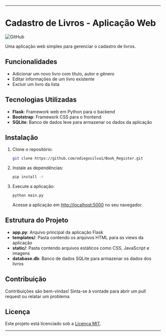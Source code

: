 
---

# Cadastro de Livros - Aplicação Web

![GitHub](https://github.com/odiegosilva1/Book_Register)

Uma aplicação web simples para gerenciar o cadastro de livros.

## Funcionalidades

- Adicionar um novo livro com título, autor e gênero
- Editar informações de um livro existente
- Excluir um livro da lista

## Tecnologias Utilizadas

- **Flask**: Framework web em Python para o backend
- **Bootstrap**: Framework CSS para o frontend
- **SQLite**: Banco de dados leve para armazenar os dados da aplicação

## Instalação

1. Clone o repositório:

   ```bash
   git clone https://github.com/odiegosilva1/Book_Register.git
   ```

2. Instale as dependências:

   ```bash
   pip install -r 
   ```

3. Execute a aplicação:

   ```bash
   python main.py
   ```

   Acesse a aplicação em [http://localhost:5000](http://localhost:5000) no seu navegador.

## Estrutura do Projeto

- **app.py**: Arquivo principal da aplicação Flask
- **templates/**: Pasta contendo os arquivos HTML para as views da aplicação
- **static/**: Pasta contendo arquivos estáticos como CSS, JavaScript e imagens
- **database.db**: Banco de dados SQLite para armazenar os dados dos livros

## Contribuição

Contribuições são bem-vindas! Sinta-se à vontade para abrir um pull request ou relatar um problema.

## Licença

Este projeto está licenciado sob a [Licença MIT](LICENSE).

---
